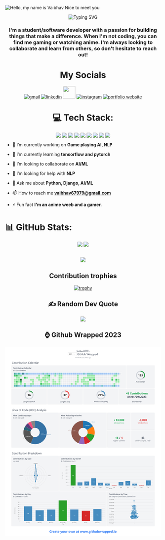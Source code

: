 ![Hello, my name is Vaibhav  Nice to meet you](https://user-images.githubusercontent.com/95418676/233802620-908f3f35-0f74-4127-a6c9-1d4575e9196c.png)


<p align = "center"><img src="https://readme-typing-svg.demolab.com?font=Fira+Code&weight=500&pause=1000&center=true&vCenter=true&width=435&lines=Hello%2C+this+is+Vaibhav+%F0%9F%91%8B%F0%9F%8F%BC;Welcome+to+my+Github+profile+!" alt="Typing SVG" /></p>
<h3 align="center">I'm a student/software developer with a passion for building things that make a difference. When I'm not coding, you can find me gaming or watching anime. I'm always looking to collaborate and learn from others, so don't hesitate to reach out!</h3>

<h1 align="center"> My Socials </h1>
<p align="center">
<a href = "mailto:vaibhav67979@gmail.com" target ="blank"> <img src="https://user-images.githubusercontent.com/84305637/201382070-00f1f9ba-c37d-4b0a-9270-730e1d646b91.png" alt="gmail" width="40" height="40"></a>
<a href = "https://www.linkedin.com/in/vaibhav-p123/" target ="blank"> <img src="https://user-images.githubusercontent.com/84305637/201383216-78611d85-9771-42ff-8a9d-e5dd1d5655af.png" alt="linkedin" width="40" height="40"></a>
<a href = "https://twitter.com/vforvaibhav_" target ="blank"> <img src="https://user-images.githubusercontent.com/84305637/201380771-3ce2a265-2d21-4ebf-9553-c4e70fb647d0.png" width="40" height="40"></a>
<a href = "https://www.instagram.com/v_for_vaibhav_/" target ="blank"> <img src="https://user-images.githubusercontent.com/84305637/200871156-ce91fea1-4c78-4666-8a36-02963b357ce5.png" alt="instagram" width="40" height="40"></a>
<a href = "https://vaibhav67979.github.io" target ="blank"> <img src="https://user-images.githubusercontent.com/95418676/218271533-4619f6b3-586c-4123-8427-e231f52f10af.png" alt="portfolio website" width="40" height="40"></a>
</p>

<h1 align = "center"> 💻 Tech Stack: </h1>

<p align = "center">
<a>
  <img align="center" src="https://img.shields.io/badge/c-%2300599C.svg?style=plastic&logo=c&logoColor=white" />
</a>
<a>
  <img align="center" src="https://img.shields.io/badge/python-3670A0?style=plastic&logo=python&logoColor=ffdd54" />
</a>
<a>
  <img align="center" src="https://img.shields.io/badge/java-%23ED8B00.svg?style=plastic&logo=java&logoColor=white" />
</a>
<a>
  <img align="center" src="https://img.shields.io/badge/html5-%23E34F26.svg?style=plastic&logo=html5&logoColor=white" />
</a>
<a>
  <img align="center" src="https://img.shields.io/badge/css3-%231572B6.svg?style=plastic&logo=css3&logoColor=white" />
</a>
<a>
  <img align="center" src="https://img.shields.io/badge/django-%23092E20.svg?style=plastic&logo=django&logoColor=white" />
</a>
<a>
  <img align="center" src="https://img.shields.io/badge/numpy-%23013243.svg?style=plastic&logo=numpy&logoColor=white" />
</a>
<a>
  <img align="center" src="https://img.shields.io/badge/pandas-%23150458.svg?style=plastic&logo=pandas&logoColor=white" />
</a>
<a>
  <img align="center" src="https://img.shields.io/badge/TensorFlow-%23FF6F00.svg?style=plastic&logo=TensorFlow&logoColor=white" />
</a>
</p>

 
 
- 🔭 I’m currently working on **Game playing AI, NLP**

- 🌱 I’m currently learning **tensorflow and pytorch**

- 👯 I’m looking to collaborate on **AI/ML**

- 🤝 I’m looking for help with **NLP**

- 💬 Ask me about **Python, Django, AI/ML**

- 📫 How to reach me **vaibhav67979@gmail.com**

- ⚡ Fun fact **I'm an anime weeb and a gamer.**

 
# 📊 GitHub Stats:

<div align="center">
  <img height=200px src="https://github-readme-stats-vaibhav67979.vercel.app/api?username=Vaibhav67979&theme=transparent&show_icons=true" />
  <img height=200px src="https://github-readme-stats-vaibhav67979.vercel.app/api/top-langs/?username=Vaibhav67979&theme=transparent&layout=compact" />
</div>
<br>
<p align="center">
  <img src="https://streak-stats.demolab.com/?user=Vaibhav67979&theme=github-dark-blue" />
</p>



<h2 align="center"> Contribution trophies </h2>
<div align="center">
  
[![trophy](https://github-profile-trophy.vercel.app/?username=Vaibhav67979&no-bg=true&no-frame=true&rank=-C&column=-1)](https://github.com/ryo-ma/github-profile-trophy)
</div>

<h2 align = "center"> ✍️ Random Dev Quote </h2>
 <p align = "center">
<a>
  <img align="center" src="https://quotes-github-readme.vercel.app/api?type=horizontal&theme=radical" />
</a>
 </p>

 <h2 align = "center"> ⌚ Github Wrapped 2023 </h2>
 <p align = "center">
<a>
  <img align="center" src="https://github.com/Vaibhav67979/Vaibhav67979/blob/bb0701176687a3b6572f102498305421212682de/github-wrapped.png" />
</a>
 </p>
